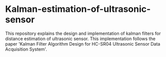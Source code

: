 # Kalman-estimation-of-ultrasonic-sensor
This repository explains the design and implementation of kalman filters for distance estimation of ultrasonic sensor. This implementation follows the paper 'Kalman Filter Algorithm Design for HC-SR04 Ultrasonic Sensor Data Acquisition System'.
